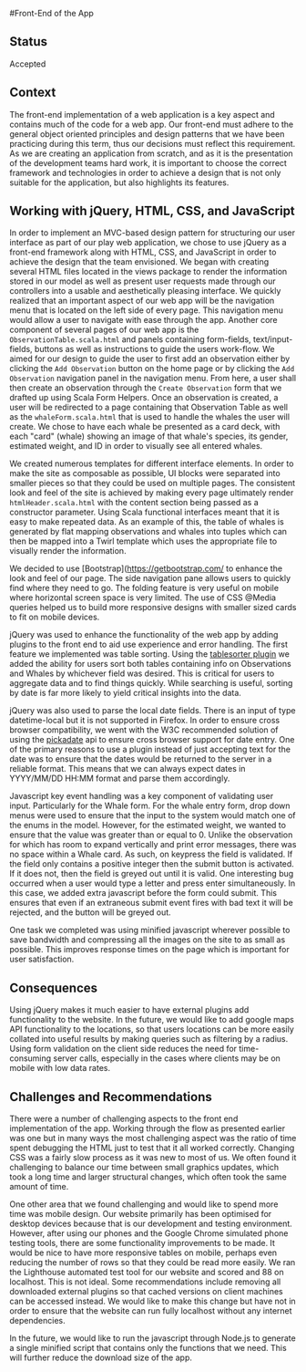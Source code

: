 #Front-End of the App

## Status

Accepted

## Context

The front-end implementation of a web application is a key aspect and contains much of the code for a web app. Our front-end must adhere to the general object oriented principles 
and design patterns that we have been practicing during this term, thus our decisions must reflect this requirement. As we are creating an application from scratch, and as it is 
the presentation of the development teams hard work, it is important to choose the correct framework and technologies in order to achieve a design that is not only suitable 
for the application, but also highlights its features. 

## Working with jQuery, HTML, CSS, and JavaScript

In order to implement an MVC-based design pattern for structuring our user interface as part of our play web application, we chose to use jQuery as a front-end 
framework along with HTML, CSS, and JavaScript in order to achieve the design that the team envisioned. We began with creating several HTML files located in the views package to 
render the information stored in our model as well as present user requests made through our controllers into a usable and aesthetically pleasing interface. We quickly realized that
an important aspect of our web app will be the navigation menu that is located on the left side of every page. This navigation menu would allow a user to navigate with ease through the
app. Another core component of several pages of our web app is the `ObservationTable.scala.html` and panels containing form-fields, text/input-fields, buttons as well as instructions to 
guide the users work-flow. We aimed for our design to guide the user to first add an observation either by clicking the `Add Observation` button on the home page or by clicking the 
`Add Observation` navigation panel in the navigation menu. From here, a user shall then create an observation through the `Create Observation` form that we drafted up using Scala Form Helpers.
Once an observation is created, a user will be redirected to a page containing that Observation Table as well as the `whaleForm.scala.html` that is used to handle the whales the user
will create. We chose to have each whale be presented as a card deck, with each "card" (whale) showing an image of that whale's species, its gender, estimated weight, and ID in order to visually 
see all entered whales. 

We created numerous templates for different interface elements. In order to make the site as composable as possible,
UI blocks were separated into smaller pieces so that they could be used on multiple pages. The consistent look and feel
of the site is achieved by making every page ultimately render `htmlHeader.scala.html` with the content section
being passed as a constructor parameter. Using Scala functional interfaces meant that it is easy to make repeated data.
As an example of this, the table of whales is generated by flat mapping observations and whales into tuples which can
then be mapped into a Twirl template which uses the appropriate file to visually render the information.




We decided to use [Bootstrap](https://getbootstrap.com/ to enhance the look and feel of our page. The side navigation
pane allows users to quickly find where they need to go. The folding feature is very useful on mobile where horizontal
screen space is very limited. The use of CSS @Media queries helped us to build more responsive designs with smaller
sized cards to fit on mobile devices.


jQuery was used to enhance the functionality of the web app by adding plugins to the front end to aid use experience and error
handling. The first feature we implemented was table sorting. Using the [tablesorter plugin](https://mottie.github.io/tablesorter/docs/)
we added the ability for users sort both tables containing info on Observations and Whales by whichever field was desired.
This is critical for users to aggregate data and to find things quickly. While searching is useful, sorting by date is
far more likely to yield critical insights into the data. 

jQuery was also used to parse the local date fields. There is an input of type datetime-local but it is not supported in
Firefox. In order to ensure cross browser compatibility, we went with the W3C recommended solution of using the 
[pickadate](https://www.jqueryscript.net/time-clock/Lightweight-jQuery-Date-Input-Picker.html) api to ensure cross
browser support for date entry. One of the primary reasons to use a plugin instead of just accepting text for the date
was to ensure that the dates would be returned to the server in a reliable format. This means that we can always expect
dates in YYYY/MM/DD HH:MM format and parse them accordingly.

Javascript key event handling was a key component of validating user input. Particularly for the Whale form. For the 
whale entry form, drop down menus were used to ensure that the input to the system would match one of the enums in the
model. However, for the estimated weight, we wanted to ensure that the value was greater than or equal to 0. Unlike the
observation for which has room to expand vertically and print error messages, there was no space within a Whale card.
As such, on keypress the field is validated. If the field only contains a positive integer then the submit button
is activated. If it does not, then the field is greyed out until it is valid. One interesting bug occurred when a user
would type a letter and press enter simultaneously. In this case, we added extra javascript before the form could submit.
This ensures that even if an extraneous submit event fires with bad text it will be rejected, and the button will be greyed out.

One task we completed was using minified javascript wherever possible to save bandwidth and compressing all
the images on the site to as small as possible. This improves response times on the page which is important for user
satisfaction. 

## Consequences

Using jQuery makes it much easier to have external plugins add functionality to the website. In the future, we would like
to add google maps API functionality to the locations, so that users locations can be more easily collated into useful
results by making queries such as filtering by a radius. Using form validation on the client side reduces the need for
time-consuming server calls, especially in the cases where clients may be on mobile with low data rates.

## Challenges and Recommendations
There were a number of challenging aspects to the front end implementation of the app. Working through the flow as
presented earlier was one but in many ways the most challenging aspect was the ratio of time spent debugging the HTML
just to test that it all worked correctly. Changing CSS was a fairly slow process as it was new to most of us. We often
found it challenging to balance our time between small graphics updates, which took a long time and larger structural changes,
which often took the same amount of time. 

One other area that we found challenging and would like to spend more time was mobile design. Our website primarily has
been optimised for desktop devices because that is our development and testing environment. However, after using our
phones and the Google Chrome simulated phone testing tools, there are some functionality improvements to be made. 
It would be nice to have more responsive tables on mobile, perhaps even reducing the number of rows so that they could
be read more easily. We ran the Lighthouse automated test tool for our website and scored and 88 on localhost.
This is not ideal. Some recommendations include removing all downloaded external plugins so that cached versions
on client machines can be accessed instead. We would like to make this change but have not in order to ensure that the
website can run fully localhost without any internet dependencies. 

In the future, we would like to run the javascript through Node.js to generate a single minified script that contains
only the functions that we need. This will further reduce the download size of the app.